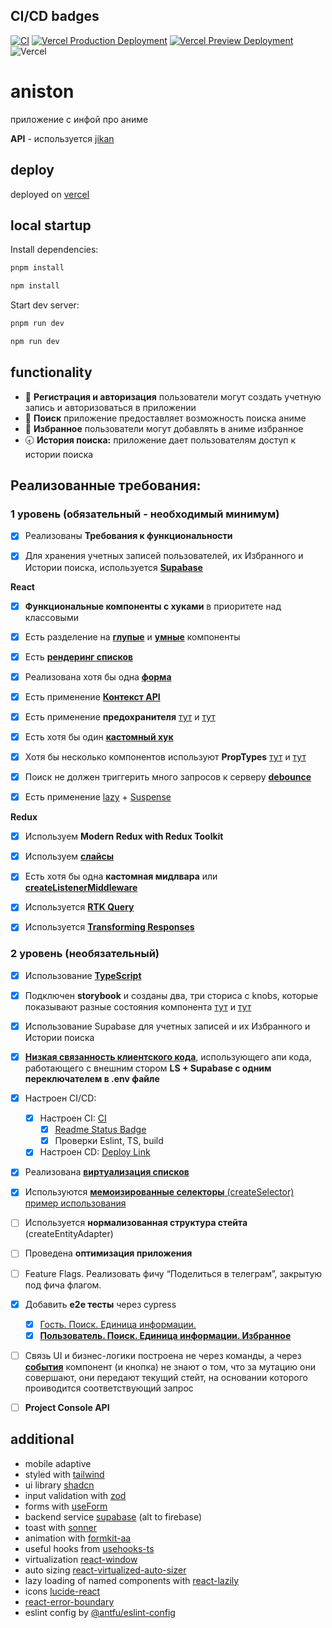 ## <a id="ci-cd-badges"></a> CI/CD badges
[![CI](https://github.com/neequu/astoning/actions/workflows/ci.yml/badge.svg)](https://github.com/neequu/astoning/actions/workflows/ci.yml)
[![Vercel Production Deployment](https://github.com/neequu/astoning/actions/workflows/deploy.yml/badge.svg)](https://github.com/neequu/astoning/actions/workflows/deploy.yml)
[![Vercel Preview Deployment](https://github.com/neequu/astoning/actions/workflows/preview.yml/badge.svg)](https://github.com/neequu/astoning/actions/workflows/preview.yml)
![Vercel](https://vercelbadge.vercel.app/api/neequu/astoning)
# aniston

приложение с инфой про аниме

**API** - используется [jikan](https://docs.api.jikan.moe)

## deploy

deployed on [vercel](https://astoning-neequus-projects.vercel.app)

## local startup

Install dependencies:
```javascript
pnpm install
```
```javascript
npm install
```
Start dev server:
```javascript
pnpm run dev
```
```javascript
npm run dev
```

## **functionality**

- 🔐 **Регистрация и авторизация** пользователи могут создать учетную запись и авторизоваться в приложении
- 🔎 **Поиск** приложение предоставляет возможность поиска аниме
- 🖤 **Избранное** пользователи могут добавлять в аниме избранное
- 🕣 **История поиска:** приложение дает пользователям доступ к истории поиска

## Реализованные требования:

### **1 уровень (обязательный - необходимый минимум)**

- [x] Реализованы **Требования к функциональности**

- [x] Для хранения учетных записей пользователей, их Избранного и Истории поиска, используется [**Supabase**](https://github.com/neequu/astoning/blob/main/src/services/supabase.ts)

**React**

- [x] **Функциональные компоненты c хуками** в приоритете над классовыми
- [x] Есть разделение на **[глупые](https://github.com/neequu/astoning/blob/main/src/components/wrappers/PageWrapper.tsx)** и **[умные](https://github.com/neequu/astoning/blob/main/src/pages/home.tsx)** компоненты

- [x] Есть [**рендеринг списков**](https://github.com/neequu/astoning/blob/main/src/pages/search.tsx)

- [x] Реализована хотя бы одна [**форма**](https://github.com/neequu/astoning/blob/main/src/components/AuthForm.tsx)

- [x] Есть применение [**Контекст API**](https://github.com/neequu/astoning/blob/main/src/providers/theme-provider.tsx)

- [x] Есть применение **предохранителя** [тут](https://github.com/neequu/astoning/blob/main/src/App.tsx) и [тут](https://github.com/neequu/astoning/blob/main/src/components/ErrorLayout.tsx)

- [x] Есть хотя бы один [**кастомный хук**](https://github.com/neequu/astoning/blob/main/src/hooks)

- [x] Хотя бы несколько компонентов используют **PropTypes** [тут](https://github.com/neequu/astoning/blob/main/src/components/ui/spinner.tsx) и [тут](https://github.com/neequu/astoning/blob/main/src/components/misc/HiddenTextBlock.tsx)

- [x] Поиск не должен триггерить много запросов к серверу [**debounce**](https://github.com/neequu/astoning/blob/main/src/hooks/use-debounce.ts)

- [x] Есть применение [lazy](https://github.com/neequu/astoning/blob/main/src/router/router-config.ts) + [Suspense](https://github.com/neequu/astoning/blob/main/src/router/index.tsx)

**Redux**

- [x] Используем **Modern Redux with Redux Toolkit**
- [x] Используем [**слайсы**](https://github.com/neequu/astoning/blob/main/src/store/slices)

- [x] Есть хотя бы одна **кастомная мидлвара** или [**createListenerMiddleware**](https://github.com/neequu/astoning/blob/main/src/store/utils/middleware/session.ts)

- [x] Используется [**RTK Query**](https://github.com/neequu/astoning/tree/main/src/store/api)

- [x] Используется [**Transforming Responses**](https://github.com/neequu/astoning/blob/main/src/store/utils/transforms)

### **2 уровень (необязательный)**

- [x] Использование [**TypeScript**](https://github.com/neequu/astoning/blob/main/tsconfig.json)
- [x] Подключен **storybook** и созданы два, три сториса с knobs, которые показывают разные состояния компонента [тут](https://github.com/neequu/astoning/blob/main/src/stories/Button.stories.tsx) и [тут](https://github.com/neequu/astoning/blob/main/src/stories/Spinner.stories.tsx)
- [x] Использование Supabase для учетных записей и их Избранного и Истории поиска

- [x] [**Низкая связанность клиентского кода**](https://github.com/neequu/astoning/blob/main/src/services/db/db-methods-switch.ts), использующего апи кода, работающего с внешним стором **LS + Supabase с одним переключателем в .env файле**
- [x] Настроен CI/CD:
    - [x] Настроен CI: [CI](https://github.com/neequu/astoning/blob/main/.github/workflows/ci.yml)
        - [x] [Readme Status Badge](#ci-cd-badges)
        - [x] Проверки Eslint, TS, build

    - [x] Настроен CD: [Deploy Link](#deploy)
- [x] Реализована [**виртуализация списков**](https://github.com/neequu/astoning/blob/main/src/pages/history.tsx)
- [x] Используются [**мемоизированные селекторы** (createSelector)](https://github.com/neequu/astoning/blob/main/src/store/utils/selectors.ts) [пример использования](https://github.com/neequu/astoning/blob/main/src/pages/visit.tsx)
- [ ] Используется **нормализованная структура стейта** (createEntityAdapter)
- [ ] Проведена **оптимизация приложения**

- [ ] Feature Flags. Реализовать фичу “Поделиться в телеграм”, закрытую под фича флагом.

- [x] Добавить **e2e тесты** через cypress
    - [x] [Гость. Поиск. Единица информации.](https://github.com/neequu/astoning/blob/main/cypress/e2e/search-card-redirect.cy.ts)
    - [x] [**Пользователь. Поиск. Единица информации. Избранное**](https://github.com/neequu/astoning/blob/main/cypress/e2e/favorites.cy.ts)

- [ ] Связь UI и бизнес-логики построена не через команды, а через [**события**](https://github.com/neequu/astoning/blob/main/src/components/like/LikeComponent.tsx) компонент (и кнопка) не знают о том, что за мутацию они совершают, они передают текущий стейт, на основании которого проиводится соответствующий запрос

- [ ] **Project Console API**

## **additional**

- mobile adaptive
- styled with [tailwind](https://tailwindcss.com)
- ui library [shadcn](https://ui.shadcn.com)
- input validation with [zod](https://zod.dev/)
- forms with [useForm](https://react-hook-form.com/docs/useform)
- backend service [supabase](https://supabase.com/) (alt to firebase)
- toast with [sonner](https://sonner.emilkowal.ski/toast)
- animation with [formkit-aa](https://auto-animate.formkit.com)
- useful hooks from [usehooks-ts](https://usehooks-ts.com)
- virtualization [react-window](https://github.com/bvaughn/react-window)
- auto sizing [react-virtualized-auto-sizer](https://github.com/bvaughn/react-virtualized-auto-sizer)
- lazy loading of named components with [react-lazily](https://github.com/JLarky/react-lazily)
- icons [lucide-react](https://lucide.dev/)
- [react-error-boundary](https://github.com/bvaughn/react-error-boundary)
- eslint config by [@antfu/eslint-config](https://github.com/antfu/eslint-config)
